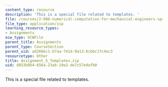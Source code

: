 ```yaml
---
content_type: resource
description: 'This is a special file related to templates. '
file: /courses/2-086-numerical-computation-for-mechanical-engineers-spring-2013/d853b9b4656a23ab19e2de7c57e9afb0_Assignment_5_Templates.zip
file_type: application/zip
learning_resource_types:
- Assignments
ocw_type: OCWFile
parent_title: Assignments
parent_type: CourseSection
parent_uid: ad2666c1-b7aa-741d-9a13-6cbbc1fc4ec3
resourcetype: Other
title: Assignment_5_Templates.zip
uid: d853b9b4-656a-23ab-19e2-de7c57e9afb0
---
```

This is a special file related to templates. 

